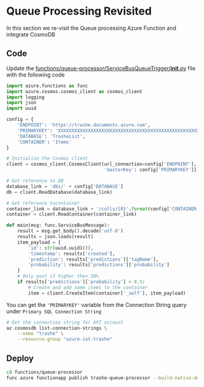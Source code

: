 # Queue Processing Revisited

In this section we re-visit the Queue processing Azure Function and integrate CosmoDB

## Code

Update the [functions/queue-processor/ServiceBusQueueTrigger/__init__.py](../functions/queue-processor/ServiceBusQueueTrigger/__init__.py) file with the following code

```python
import azure.functions as func
import azure.cosmos.cosmos_client as cosmos_client
import logging
import json
import uuid

config = {
    'ENDPOINT': 'https://trashe.documents.azure.com',
    'PRIMARYKEY': 'XXXXXXXXXXXXXXXXXXXXXXXXXXXXXXXXXXXXXXXXXXXXXXXXXXXXXXXXXXXXX',
    'DATABASE': 'TrasheList',
    'CONTAINER': 'Items'
}

# Initialize the Cosmos client
client = cosmos_client.CosmosClient(url_connection=config['ENDPOINT'], auth={
                                    'masterKey': config['PRIMARYKEY']})

# Get reference to DB
database_link = 'dbs/' + config['DATABASE']
db = client.ReadDatabase(database_link)

# Get reference tocontainer
container_link = database_link + '/colls/{0}'.format(config['CONTAINER'])
container = client.ReadContainer(container_link)

def main(msg: func.ServiceBusMessage):
    result = msg.get_body().decode('utf-8')
    results = json.loads(result)
    item_payload = {
        'id': str(uuid.uuid1()),
        'timestamp': results['created'],
        'prediction': results['predictions']['tagName'],
        'probability': results['predictions']['probability']
    }
    # Only post if higher then 50%
    if results['predictions']['probability'] > 0.5:
        # Create and add some items to the container
        item = client.CreateItem(container['_self'], item_payload)
```

You can get the `'PRIMARYKEY'` variable from the Connection String query under `Primary SQL Connection String`

```bash
# Get the connection string for API account
az cosmosdb list-connection-strings \
    --name "trashe" \
    --resource-group "azure-iot-trashe"
```

## Deploy

```bash
cd functions/queue-processor
func azure functionapp publish trashe-queue-processor --build-native-deps
```
